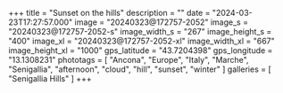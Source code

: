 +++
title = "Sunset on the hills"
description = ""
date = "2024-03-23T17:27:57.000"
image = "20240323@172757-2052"
image_s = "20240323@172757-2052-s"
image_width_s = "267"
image_height_s = "400"
image_xl = "20240323@172757-2052-xl"
image_width_xl = "667"
image_height_xl = "1000"
gps_latitude = "43.7204398"
gps_longitude = "13.1308231"
phototags = [ "Ancona", "Europe", "Italy", "Marche", "Senigallia", "afternoon", "cloud", "hill", "sunset", "winter" ]
galleries = [ "Senigallia Hills" ]
+++
